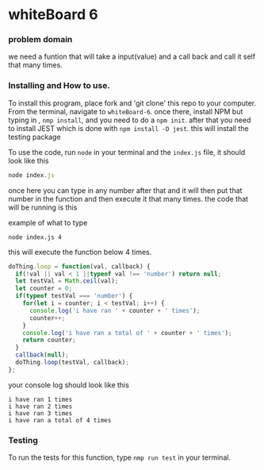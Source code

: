 
# whiteBoard 6

### problem domain

 we need a funtion that will take a input(value) and a call back and call it self that many times.

### Installing and How to use.

To install this program, place fork and 'git clone' this repo to your computer. From the terminal, navigate to  `whiteBoard-6`. once there, install NPM but typing in , `nmp install`, and you need to do a `npm init`. after that you need to install JEST which is done with `npm install -D jest`. this will install the testing package

To use the code, run `node` in your terminal and the `index.js` file, it should look like this
```javascript
node index.js
```

once here you can type in any number after that and it will then put that number in the function and then execute it that many times. the code that will be running is this

example of what to type
```
node index.js 4
```

this will execute the function below 4 times.

```javascript
doThing.loop = function(val, callback) {
  if(!val || val < 1 ||typeof val !== 'number') return null;
  let testVal = Math.ceil(val);
  let counter = 0;
  if(typeof testVal === 'number') {
    for(let i = counter; i < testVal; i++) {
      console.log('i have ran ' + counter + ' times');
      counter++;
    }
    console.log('i have ran a total of ' + counter + ' times');
    return counter;
  }
  callback(null);
  doThing.loop(testVal, callback);
};
```
your console log should look like this

```i have ran 0 times
i have ran 1 times
i have ran 2 times
i have ran 3 times
i have ran a total of 4 times
```

### Testing

To run the tests for this function, type `nmp run test` in your terminal.
